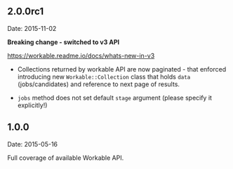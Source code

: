 ## 2.0.0rc1

Date: 2015-11-02

**Breaking change - switched to v3 API**

https://workable.readme.io/docs/whats-new-in-v3

- Collections returned by workable API are now paginated - that enforced introducing
new `Workable::Collection` class that holds `data` (jobs/candidates) and reference
to next page of results.

- `jobs` method does not set default `stage` argument (please specify it explicitly!)

## 1.0.0

Date: 2015-05-16

Full coverage of available Workable API.
